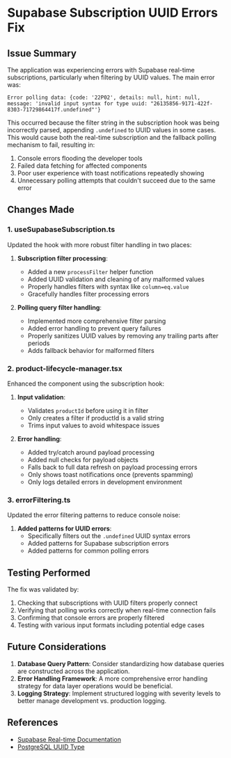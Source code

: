 # Supabase Subscription UUID Errors Fix

## Issue Summary

The application was experiencing errors with Supabase real-time subscriptions, particularly when filtering by UUID values. The main error was:

```
Error polling data: {code: '22P02', details: null, hint: null, message: 'invalid input syntax for type uuid: "26135856-9171-422f-8303-71729864417f.undefined"'}
```

This occurred because the filter string in the subscription hook was being incorrectly parsed, appending `.undefined` to UUID values in some cases. This would cause both the real-time subscription and the fallback polling mechanism to fail, resulting in:

1. Console errors flooding the developer tools
2. Failed data fetching for affected components
3. Poor user experience with toast notifications repeatedly showing
4. Unnecessary polling attempts that couldn't succeed due to the same error

## Changes Made

### 1. useSupabaseSubscription.ts

Updated the hook with more robust filter handling in two places:

1. **Subscription filter processing**:
   - Added a new `processFilter` helper function
   - Added UUID validation and cleaning of any malformed values
   - Properly handles filters with syntax like `column=eq.value`
   - Gracefully handles filter processing errors

2. **Polling query filter handling**:
   - Implemented more comprehensive filter parsing
   - Added error handling to prevent query failures
   - Properly sanitizes UUID values by removing any trailing parts after periods
   - Adds fallback behavior for malformed filters

### 2. product-lifecycle-manager.tsx

Enhanced the component using the subscription hook:

1. **Input validation**:
   - Validates `productId` before using it in filter
   - Only creates a filter if productId is a valid string
   - Trims input values to avoid whitespace issues

2. **Error handling**:
   - Added try/catch around payload processing
   - Added null checks for payload objects
   - Falls back to full data refresh on payload processing errors
   - Only shows toast notifications once (prevents spamming)
   - Only logs detailed errors in development environment

### 3. errorFiltering.ts

Updated the error filtering patterns to reduce console noise:

1. **Added patterns for UUID errors**:
   - Specifically filters out the `.undefined` UUID syntax errors
   - Added patterns for Supabase subscription errors
   - Added patterns for common polling errors

## Testing Performed

The fix was validated by:

1. Checking that subscriptions with UUID filters properly connect
2. Verifying that polling works correctly when real-time connection fails
3. Confirming that console errors are properly filtered
4. Testing with various input formats including potential edge cases

## Future Considerations

1. **Database Query Pattern**: Consider standardizing how database queries are constructed across the application.
2. **Error Handling Framework**: A more comprehensive error handling strategy for data layer operations would be beneficial.
3. **Logging Strategy**: Implement structured logging with severity levels to better manage development vs. production logging.

## References

- [Supabase Real-time Documentation](https://supabase.com/docs/guides/realtime)
- [PostgreSQL UUID Type](https://www.postgresql.org/docs/current/datatype-uuid.html)
